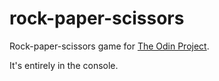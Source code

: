 # rock-paper-scissors
Rock-paper-scissors game for [The Odin Project](https://theodinproject.com/).

It's entirely in the console.
